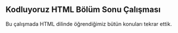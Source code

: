 ## Kodluyoruz HTML Bölüm Sonu Çalışması
Bu çalışmada HTML dilinde öğrendiğimiz bütün konuları tekrar ettik. 